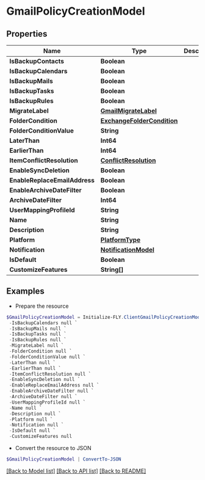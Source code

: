 # GmailPolicyCreationModel
## Properties

Name | Type | Description | Notes
------------ | ------------- | ------------- | -------------
**IsBackupContacts** | **Boolean** |  | [optional] 
**IsBackupCalendars** | **Boolean** |  | [optional] 
**IsBackupMails** | **Boolean** |  | [optional] 
**IsBackupTasks** | **Boolean** |  | [optional] 
**IsBackupRules** | **Boolean** |  | [optional] 
**MigrateLabel** | [**GmailMigrateLabel**](GmailMigrateLabel.md) |  | [optional] 
**FolderCondition** | [**ExchangeFolderCondition**](ExchangeFolderCondition.md) |  | [optional] 
**FolderConditionValue** | **String** |  | [optional] 
**LaterThan** | **Int64** |  | [optional] 
**EarlierThan** | **Int64** |  | [optional] 
**ItemConflictResolution** | [**ConflictResolution**](ConflictResolution.md) |  | [optional] 
**EnableSyncDeletion** | **Boolean** |  | [optional] 
**EnableReplaceEmailAddress** | **Boolean** |  | [optional] 
**EnableArchiveDateFilter** | **Boolean** |  | [optional] 
**ArchiveDateFilter** | **Int64** |  | [optional] 
**UserMappingProfileId** | **String** |  | [optional] 
**Name** | **String** |  | [optional] 
**Description** | **String** |  | [optional] 
**Platform** | [**PlatformType**](PlatformType.md) |  | [optional] 
**Notification** | [**NotificationModel**](NotificationModel.md) |  | [optional] 
**IsDefault** | **Boolean** |  | [optional] 
**CustomizeFeatures** | **String[]** |  | [optional] 

## Examples

- Prepare the resource
```powershell
$GmailPolicyCreationModel = Initialize-FLY.ClientGmailPolicyCreationModel  -IsBackupContacts null `
 -IsBackupCalendars null `
 -IsBackupMails null `
 -IsBackupTasks null `
 -IsBackupRules null `
 -MigrateLabel null `
 -FolderCondition null `
 -FolderConditionValue null `
 -LaterThan null `
 -EarlierThan null `
 -ItemConflictResolution null `
 -EnableSyncDeletion null `
 -EnableReplaceEmailAddress null `
 -EnableArchiveDateFilter null `
 -ArchiveDateFilter null `
 -UserMappingProfileId null `
 -Name null `
 -Description null `
 -Platform null `
 -Notification null `
 -IsDefault null `
 -CustomizeFeatures null
```

- Convert the resource to JSON
```powershell
$GmailPolicyCreationModel | ConvertTo-JSON
```

[[Back to Model list]](../README.md#documentation-for-models) [[Back to API list]](../README.md#documentation-for-api-endpoints) [[Back to README]](../README.md)

